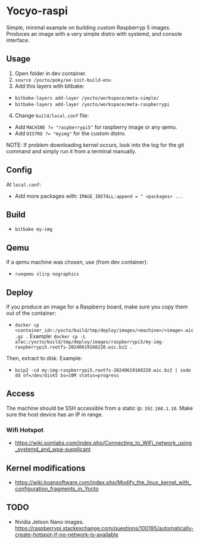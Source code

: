 # Yocyo-raspi

Simple, minimal example on building _custom_ Raspberryp 5 images.
Produces an image with a very simple distro with systemd, and console interface.

## Usage

1. Open folder in dev container.
2. `source /yocto/poky/oe-init-build-env`.
3. Add this layers with bitbake: 
- `bitbake-layers add-layer /yocto/workspace/meta-simple/`
- `bitbake-layers add-layer /yocto/workspace/meta-raspberrypi`
4. Change `build/local.conf` file:
- Add `MACHINE ?= "raspberrypi5"` for raspberry image or any qemu.
- Add `DISTRO ?= "myimg"` for the custom distro.
 
 
NOTE: If problem downloading kernel occurs, look into the log for the git command and simply run it from a terminal manually.

## Config

At `local.conf`:
- Add more packages with: `IMAGE_INSTALL:append = " <packages> ...`

## Build

- `bitbake my-img`

## Qemu

If a qemu machine was chosen, use (from dev container):
- `runqemu slirp nographics`

## Deploy

If you produce an image for a Raspberry board, make sure you copy them out of the container:
- `docker cp <container_id>:/yocto/build/tmp/deploy/images/<machine>/<image>.wic.gz .`
Example: `docker cp -L a7ac:/yocto/build/tmp/deploy/images/raspberrypi5/my-img-raspberrypi5.rootfs-20240619160220.wic.bz2 .`

Then, extract to disk. Example:
- `bzip2 -cd my-img-raspberrypi5.rootfs-20240619160220.wic.bz2 | sudo dd of=/dev/disk5 bs=10M status=progress`

## Access

The machine should be SSH accessible from a static ip: `192.168.1.10`. Make sure the host device has an IP in range.

### Wifi Hotspot
- https://wiki.somlabs.com/index.php/Connecting_to_WiFi_network_using_systemd_and_wpa-supplicant

## Kernel modifications
- https://wiki.koansoftware.com/index.php/Modify_the_linux_kernel_with_configuration_fragments_in_Yocto

## TODO

- Nvidia Jetson Nano images.
https://raspberrypi.stackexchange.com/questions/100195/automatically-create-hotspot-if-no-network-is-available